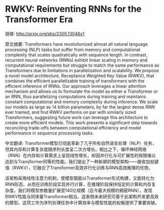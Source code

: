 # RWKV: Reinventing RNNs for the Transformer Era

链接: http://arxiv.org/abs/2305.13048v1

原文摘要:
Transformers have revolutionized almost all natural language processing (NLP)
tasks but suffer from memory and computational complexity that scales
quadratically with sequence length. In contrast, recurrent neural networks
(RNNs) exhibit linear scaling in memory and computational requirements but
struggle to match the same performance as Transformers due to limitations in
parallelization and scalability. We propose a novel model architecture,
Receptance Weighted Key Value (RWKV), that combines the efficient
parallelizable training of transformers with the efficient inference of RNNs.
  Our approach leverages a linear attention mechanism and allows us to
formulate the model as either a Transformer or an RNN, thus parallelizing
computations during training and maintains constant computational and memory
complexity during inference. We scale our models as large as 14 billion
parameters, by far the largest dense RNN ever trained, and find RWKV performs
on par with similarly sized Transformers, suggesting future work can leverage
this architecture to create more efficient models. This work presents a
significant step towards reconciling trade-offs between computational
efficiency and model performance in sequence processing tasks.

中文翻译:
Transformer模型已彻底革新了几乎所有自然语言处理（NLP）任务，但其内存和计算复杂度随序列长度呈二次方增长。相比之下，循环神经网络（RNN）在内存和计算需求上呈现线性增长，却因并行化与可扩展性的局限难以达到与Transformer同等的性能。我们提出了一种新颖的模型架构——接收加权键值（RWKV），它融合了Transformer高效并行化训练与RNN高效推理的优势。

该架构采用线性注意力机制，使模型既能以Transformer形式构建，又能转化为RNN形态，从而在训练阶段实现并行计算，在推理阶段保持恒定的计算和内存复杂度。我们将模型参数量扩展至140亿规模（迄今最大规模的稠密RNN），发现RWKV性能与同体量Transformer相当，这表明未来研究可基于此架构开发更高效的模型。这项工作为序列处理任务中计算效率与模型性能的权衡提供了重要突破。
